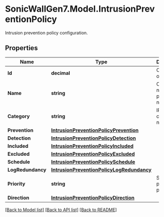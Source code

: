 # SonicWallGen7.Model.IntrusionPreventionPolicy
Intrusion prevention policy configuration.

## Properties

Name | Type | Description | Notes
------------ | ------------- | ------------- | -------------
**Id** | **decimal** | Category ID or polcy ID. | 
**Name** | **string** | Category name or policy name. | [optional] 
**Category** | **string** | IPS policy&#39;s category name. | [optional] 
**Prevention** | [**IntrusionPreventionPolicyPrevention**](IntrusionPreventionPolicyPrevention.md) |  | [optional] 
**Detection** | [**IntrusionPreventionPolicyDetection**](IntrusionPreventionPolicyDetection.md) |  | [optional] 
**Included** | [**IntrusionPreventionPolicyIncluded**](IntrusionPreventionPolicyIncluded.md) |  | [optional] 
**Excluded** | [**IntrusionPreventionPolicyExcluded**](IntrusionPreventionPolicyExcluded.md) |  | [optional] 
**Schedule** | [**IntrusionPreventionPolicySchedule**](IntrusionPreventionPolicySchedule.md) |  | [optional] 
**LogRedundancy** | [**IntrusionPreventionPolicyLogRedundancy**](IntrusionPreventionPolicyLogRedundancy.md) |  | [optional] 
**Priority** | **string** | Set IPS policy priority. | [optional] 
**Direction** | [**IntrusionPreventionPolicyDirection**](IntrusionPreventionPolicyDirection.md) |  | [optional] 

[[Back to Model list]](../README.md#documentation-for-models) [[Back to API list]](../README.md#documentation-for-api-endpoints) [[Back to README]](../README.md)


